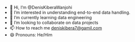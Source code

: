 - 👋 Hi, I’m @DenisKiberaWanjohi
- 👀 I’m interested in understanding end-to-end data handling.
- 🌱 I’m currently learning data engineering
- 💞️ I’m looking to collaborate on data projects
- 📫 How to reach me deniskibera7@gamil.com
- 😄 Pronouns: He/Him

<!---
DenisKiberaWanjohi/DenisKiberaWanjohi is a ✨ special ✨ repository because its `README.md` (this file) appears on your GitHub profile.
You can click the Preview link to take a look at your changes.
--->
